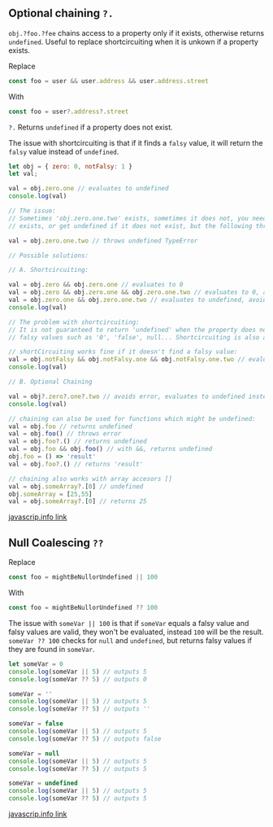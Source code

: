 
## Optional chaining `?.`

`obj.?foo.?fee` chains access to a property only if it exists, otherwise returns `undefined`. Useful to replace shortcircuiting when it is unkown if a property exists.

Replace
```js
const foo = user && user.address && user.address.street 
```
With
```js
const foo = user?.address?.street 
```
`?.` Returns `undefined` if a property does not exist.

The issue with shortcircuiting is that if it finds a `falsy` value, it will return the `falsy` value instead of `undefined`.

```js
let obj = { zero: 0, notFalsy: 1 }
let val;

val = obj.zero.one // evaluates to undefined
console.log(val)

// The issue:
// Sometimes 'obj.zero.one.two' exists, sometimes it does not, you need to get its value when it
// exists, or get undefined if it does not exist, but the following throws an error:

val = obj.zero.one.two // throws undefined TypeError

// Possible solutions:

// A. Shortcircuiting:

val = obj.zero && obj.zero.one // evaluates to 0
val = obj.zero && obj.zero.one && obj.zero.one.two // evaluates to 0, avoids error
val = obj.zero.one && obj.zero.one.two // evaluates to undefined, avoids error
console.log(val)

// The problem with shortcircuiting:
// It is not guaranteed to return 'undefined' when the property does not exist, it will evaluate to
// falsy values such as '0', 'false', null... Shortcircuiting is also a little hard to read

// shortCircuiting works fine if it doesn't find a falsy value:
val = obj.notFalsy && obj.notFalsy.one && obj.notFalsy.one.two // evaluates to undefined, avoids error
console.log(val)

// B. Optional Chaining

val = obj?.zero?.one?.two // avoids error, evaluates to undefined instead of '0', easy to read
console.log(val)

// chaining can also be used for functions which might be undefined:
val = obj.foo // returns undefined
val = obj.foo() // throws error
val = obj.foo?.() // returns undefined
val = obj.foo && obj.foo() // with &&, returns undefined
obj.foo = () => 'result'
val = obj.foo?.() // returns 'result'

// chaining also works with array accesors []
val = obj.someArray?.[0] // undefined
obj.someArray = [25,55]
val = obj.someArray?.[0] // returns 25

```

[javascrip.info link](https://javascript.info/optional-chaining)


## Null Coalescing `??`


Replace
```js
const foo = mightBeNullorUndefined || 100
```
With
```js
const foo = mightBeNullorUndefined ?? 100
```
The issue with `someVar || 100` is that if `someVar` equals a falsy value and falsy values are valid, they won't be evaluated, instead `100` will be the result. `someVar ?? 100` checks for `null` and `undefined`, but returns falsy values if they are found in `someVar`.

```js
let someVar = 0
console.log(someVar || 5) // outputs 5
console.log(someVar ?? 5) // outputs 0

someVar = ''
console.log(someVar || 5) // outputs 5
console.log(someVar ?? 5) // outputs ''

someVar = false
console.log(someVar || 5) // outputs 5
console.log(someVar ?? 5) // outputs false

someVar = null
console.log(someVar || 5) // outputs 5
console.log(someVar ?? 5) // outputs 5

someVar = undefined
console.log(someVar || 5) // outputs 5
console.log(someVar ?? 5) // outputs 5

```

[javascrip.info link](https://javascript.info/nullish-coalescing-operator)
